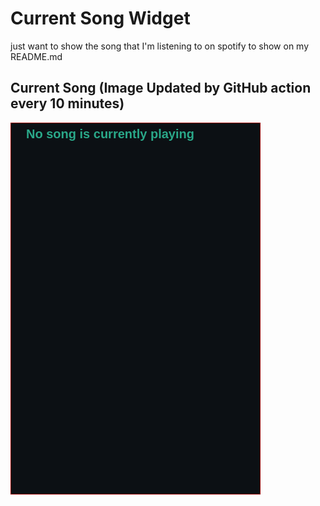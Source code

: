 # Current Song Widget
just want to show the song that I'm listening to on spotify to show on my README.md

## Current Song (Image Updated by GitHub action every 10 minutes)
![](songs-pictures/image625.png)

